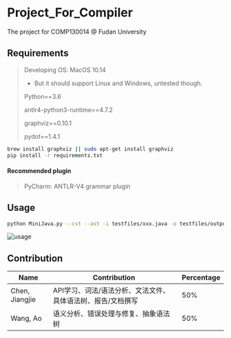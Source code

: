 # Project_For_Compiler
The project for COMP130014 @ Fudan University

## Requirements

> Developing OS: MacOS 10.14
>
> - But it should support Linux and Windows, untested though.
>
> Python==3.6
>
> antlr4-python3-runtime==4.7.2
> 
> graphviz==0.10.1
> 
> pydot==1.4.1

```bash
brew install graphviz || sudo apt-get install graphviz
pip install -r requirements.txt
```

#### Recommended plugin

> PyCharm: ANTLR-V4 grammar plugin

## Usage

```bash
python MiniJava.py --cst --ast -i testfiles/xxx.java -o testfiles/output/
```

![usage](doc/usage.jpg)

## Contribution

| Name           | Contribution                                                | Percentage |
| -------------- | ----------------------------------------------------------- | ---------- |
| Chen, Jiangjie | API学习、词法/语法分析、文法文件、具体语法树、报告/文档撰写 | 50%        |
| Wang, Ao       | 语义分析、错误处理与修复、抽象语法树                        | 50%        |